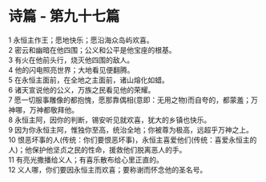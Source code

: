 # 诗篇 - 第九十七篇
  
 1 永恒主作王；愿地快乐；愿沿海众岛屿欢喜。  
 2 密云和幽暗在他四围；公义和公平是他宝座的根基。  
 3 有火在他前头行，烧灭他四围的敌人。  
 4 他的闪电照亮世界；大地看见便翻腾。  
 5 在永恒主面前，在全地之主面前，诸山熔化如蜡。  
 6 诸天宣说他的公义，万族之民看见他的荣耀。  
 7 愿一切服事雕像的都抱愧，愿那靠偶相(意即：无用之物)而自夸的，都蒙羞；万神哪，万神都敬拜他。  
 8 永恒主阿，因你的判断，锡安听见就欢喜，犹大的乡镇也快乐。  
 9 因为你永恒主阿，惟独你至高，统治全地；你被尊为极高，远超乎万神之上。  
 10 恨恶坏事的人(传统：你们要恨恶坏事)，永恒主喜爱他们(传统：喜爱永恒主的人)；他保护他坚贞之民的性命，援救他们脱离恶人的手。  
 11 有亮光撒播给义人；有喜乐散布给心里正直的。  
 12 义人哪，你们要因永恒主而欢喜；要称谢而怀念他的圣名号。